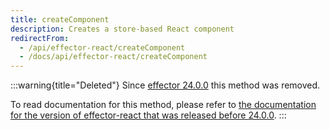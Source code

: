 ```yaml
---
title: createComponent
description: Creates a store-based React component
redirectFrom:
  - /api/effector-react/createComponent
  - /docs/api/effector-react/createComponent
---
```


:::warning{title="Deleted"}
Since [effector 24.0.0](https://changelog.effector.dev/#effector-24-0-0) this method was removed.

To read documentation for this method, please refer to [the documentation for the version of effector-react that was released before 24.0.0](https://v23.effector.dev/en/api/effector-react/createComponent/).
:::
